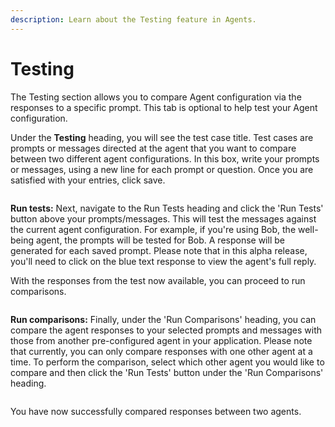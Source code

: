 ```yaml
---
description: Learn about the Testing feature in Agents.
---
```


# Testing

The Testing section allows you to compare Agent configuration via the responses to a specific prompt. This tab is optional to help test your Agent configuration.

Under the **Testing** heading, you will see the test case title. Test cases are prompts or messages directed at the agent that you want to compare between two different agent configurations. In this box, write your prompts or messages, using a new line for each prompt or question. Once you are satisfied with your entries, click save.

<figure><img src="https://lh7-us.googleusercontent.com/docsz/AD_4nXehAVbNBT529biMzzGfVWyUlnGzdqbCqZJCP7uPUAPX0j0lViRKO4tMBSlfcoaiG7hJX9i0t3o4g13CQIlraJdcX7dfuibu6mWY3gnLnk4TYseO3Ye4DYHqyEk28KfSp8uJ_25igxQiNL3_1dEpfsm4lyky?key=zE2gcBGTSCusfbZv7PyZjQ" alt=""><figcaption></figcaption></figure>

**Run tests:** Next, navigate to the Run Tests heading and click the 'Run Tests' button above your prompts/messages. This will test the messages against the current agent configuration. For example, if you're using Bob, the well-being agent, the prompts will be tested for Bob. A response will be generated for each saved prompt. Please note that in this alpha release, you'll need to click on the blue text response to view the agent's full reply.

With the responses from the test now available, you can proceed to run comparisons.

<figure><img src="https://lh7-us.googleusercontent.com/docsz/AD_4nXdHHFjtciQItOyzRh6C8EiRgxTyTvOSIU_HhaapB4uGCHMHvsB-YXCIeMCTKIR0xwSnst-v5HGr680sdpzsmsh-MWRUSasaApTI-rcEhdOAfVGkaHFZHli0pcFVDV3lXNNvHPnUfvtOXKZBE9a6aQ-82i_g?key=zE2gcBGTSCusfbZv7PyZjQ" alt=""><figcaption></figcaption></figure>

**Run comparisons:** Finally, under the 'Run Comparisons' heading, you can compare the agent responses to your selected prompts and messages with those from another pre-configured agent in your application. Please note that currently, you can only compare responses with one other agent at a time. To perform the comparison, select which other agent you would like to compare and then click the 'Run Tests' button under the 'Run Comparisons' heading.

<figure><img src="https://lh7-us.googleusercontent.com/docsz/AD_4nXeOjHvqU1fSlJSQBk990yPkM1yLivo19nmoAhsAiD0fsF4eL5lOX5llRs1ewJSIPdEXqzfCN9szJK1R6O-chcg09_N3a6QBb3hmdS0o0UM66fPt4FXuJFI6WWUPo_4Bf6OGBU3IuIKGXQj7pOFz6X9p73tG?key=zE2gcBGTSCusfbZv7PyZjQ" alt=""><figcaption></figcaption></figure>

You have now successfully compared responses between two agents.&#x20;
